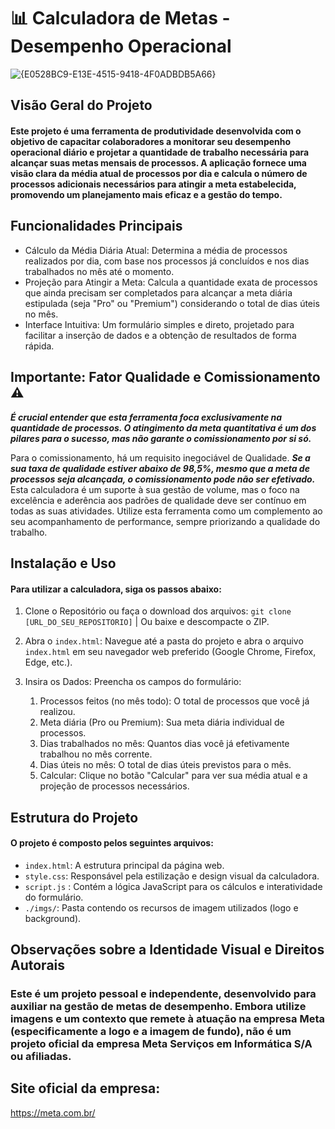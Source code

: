 # 📊 Calculadora de Metas - Desempenho Operacional

![{E0528BC9-E13E-4515-9418-4F0ADBDB5A66}](https://github.com/user-attachments/assets/d82059d1-b136-4d50-8995-b8140ec9a8c1)

## Visão Geral do Projeto

#### Este projeto é uma ferramenta de produtividade desenvolvida com o objetivo de capacitar colaboradores a monitorar seu desempenho operacional diário e projetar a quantidade de trabalho necessária para alcançar suas metas mensais de processos. A aplicação fornece uma visão clara da média atual de processos por dia e calcula o número de processos adicionais necessários para atingir a meta estabelecida, promovendo um planejamento mais eficaz e a gestão do tempo.

## Funcionalidades Principais
* Cálculo da Média Diária Atual: Determina a média de processos realizados por dia, com base nos processos já concluídos e nos dias trabalhados no mês até o momento.
* Projeção para Atingir a Meta: Calcula a quantidade exata de processos que ainda precisam ser completados para alcançar a meta diária estipulada (seja "Pro" ou "Premium") considerando o total de dias úteis no mês.
* Interface Intuitiva: Um formulário simples e direto, projetado para facilitar a inserção de dados e a obtenção de resultados de forma rápida.

## Importante: Fator Qualidade e Comissionamento ⚠️

**_É crucial entender que esta ferramenta foca exclusivamente na quantidade de processos. O atingimento da meta quantitativa é um dos pilares para o sucesso, mas não garante o comissionamento por si só._**

Para o comissionamento, há um requisito inegociável de Qualidade. _**Se a sua taxa de qualidade estiver abaixo de 98,5%, mesmo que a meta de processos seja alcançada, o comissionamento pode não ser efetivado.**_ Esta calculadora é um suporte à sua gestão de volume, mas o foco na excelência e aderência aos padrões de qualidade deve ser contínuo em todas as suas atividades. Utilize esta ferramenta como um complemento ao seu acompanhamento de performance, sempre priorizando a qualidade do trabalho.

## Instalação e Uso
#### Para utilizar a calculadora, siga os passos abaixo:

1. Clone o Repositório ou faça o download dos arquivos: ```git clone [URL_DO_SEU_REPOSITORIO]``` | Ou baixe e descompacte o ZIP.
2. Abra o ```index.html```: Navegue até a pasta do projeto e abra o arquivo ```index.html``` em seu navegador web preferido (Google Chrome, Firefox, Edge, etc.).
3. Insira os Dados: Preencha os campos do formulário:

    1. Processos feitos (no mês todo): O total de processos que você já realizou.
    2. Meta diária (Pro ou Premium): Sua meta diária individual de processos.
    3. Dias trabalhados no mês: Quantos dias você já efetivamente trabalhou no mês corrente.
    4. Dias úteis no mês: O total de dias úteis previstos para o mês.
    5. Calcular: Clique no botão "Calcular" para ver sua média atual e a projeção de processos necessários.

## Estrutura do Projeto
#### O projeto é composto pelos seguintes arquivos:

* ```index.html```<i class="fa-brands fa-html5"></i>: A estrutura principal da página web.
* ```style.css```<i class="fa-brands fa-css3"></i>: Responsável pela estilização e design visual da calculadora.
* ```script.js``` <i class="fa-brands fa-js"></i>: Contém a lógica JavaScript para os cálculos e interatividade do formulário.
* ```./imgs/```<i class="fa-solid fa-folder"></i>: Pasta contendo os recursos de imagem utilizados (logo e background).

## Observações sobre a Identidade Visual e Direitos Autorais
### Este é um projeto pessoal e independente, desenvolvido para auxiliar na gestão de metas de desempenho. Embora utilize imagens e um contexto que remete à atuação na empresa Meta (especificamente a logo e a imagem de fundo), não é um projeto oficial da empresa Meta Serviços em Informática S/A ou afiliadas.

## Site oficial da empresa:
https://meta.com.br/

